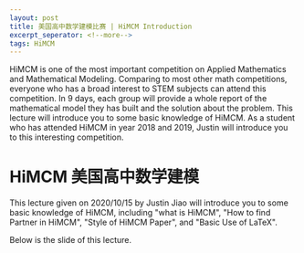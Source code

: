 ```yaml
---
layout: post
title: 美国高中数学建模比赛 | HiMCM Introduction
excerpt_seperator: <!--more-->
tags: HiMCM
---
```

HiMCM is one of the most important competition on Applied Mathematics and Mathematical Modeling. Comparing to most other math competitions, everyone who has a broad interest to STEM subjects can attend this competition. In 9 days, each group will provide a whole report of the mathematical model they has built and the solution about the problem. This lecture will introduce you to some basic knowledge of HiMCM. As a student who has attended HiMCM in year 2018 and 2019, Justin will introduce you to this interesting competition.
<!--more-->
<p></p>

# HiMCM 美国高中数学建模

This lecture given on 2020/10/15 by Justin Jiao will introduce you to some basic knowledge of HiMCM, including "what is HiMCM", "How to find Partner in HiMCM", "Style of HiMCM Paper", and "Basic Use of LaTeX".

Below is the slide of this lecture.

